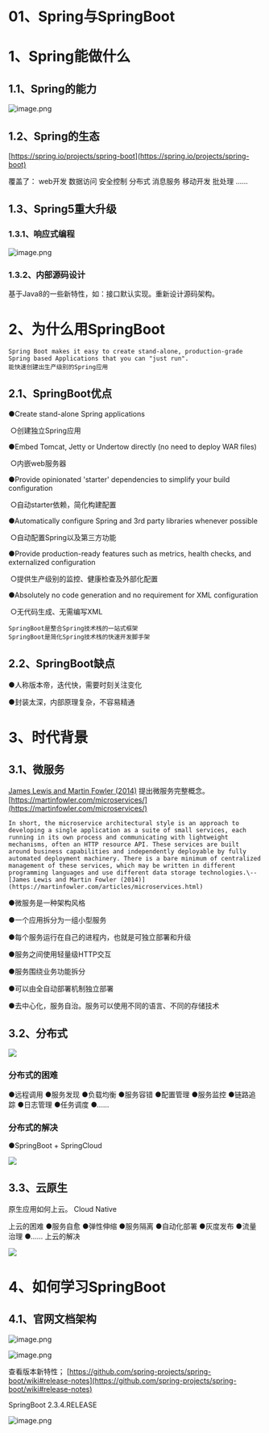 
# 01、Spring与SpringBoot

# 1、Spring能做什么  

## 1.1、Spring的能力  

![image.png](https://learnone.oss-cn-beijing.aliyuncs.com/pic/202311071213141.png)

## 1.2、Spring的生态  

[https://spring.io/projects/spring-boot](https://spring.io/projects/spring-boot)  

覆盖了： 
web开发 
数据访问 
安全控制 
分布式 
消息服务 
移动开发 
批处理 
......  

## 1.3、Spring5重大升级  

### 1.3.1、响应式编程  

![image.png](https://learnone.oss-cn-beijing.aliyuncs.com/pic/202311071213035.png)

### 1.3.2、内部源码设计  

基于Java8的一些新特性，如：接口默认实现。重新设计源码架构。  

# 2、为什么用SpringBoot  

```
Spring Boot makes it easy to create stand-alone, production-grade Spring based Applications that you can "just run". 
能快速创建出生产级别的Spring应用  
```

## 2.1、SpringBoot优点

●Create stand-alone Spring applications  

​		○创建独立Spring应用  

●Embed Tomcat, Jetty or Undertow directly (no need to deploy WAR files)  

​		○内嵌web服务器  

●Provide opinionated 'starter' dependencies to simplify your build configuration  

​		○自动starter依赖，简化构建配置  

●Automatically configure Spring and 3rd party libraries whenever possible  

​		○自动配置Spring以及第三方功能  

●Provide production-ready features such as metrics, health checks, and externalized configuration  

​		○提供生产级别的监控、健康检查及外部化配置  

●Absolutely no code generation and no requirement for XML configuration  

​		○无代码生成、无需编写XML  

```
SpringBoot是整合Spring技术栈的一站式框架  
SpringBoot是简化Spring技术栈的快速开发脚手架  
```

## 2.2、SpringBoot缺点  

●人称版本帝，迭代快，需要时刻关注变化  

●封装太深，内部原理复杂，不容易精通  

# 3、时代背景  

## 3.1、微服务  

[James Lewis and Martin Fowler (2014)](https://martinfowler.com/articles/microservices.html) 提出微服务完整概念。[https://martinfowler.com/microservices/](https://martinfowler.com/microservices/)  

```
In short, the microservice architectural style is an approach to developing a single application as a suite of small services, each running in its own process and communicating with lightweight mechanisms, often an HTTP resource API. These services are built around business capabilities and independently deployable by fully automated deployment machinery. There is a bare minimum of centralized management of these services, which may be written in different programming languages and use different data storage technologies.\-- [James Lewis and Martin Fowler (2014)](https://martinfowler.com/articles/microservices.html) 
```

●微服务是一种架构风格  

●一个应用拆分为一组小型服务  

●每个服务运行在自己的进程内，也就是可独立部署和升级  

●服务之间使用轻量级HTTP交互  

●服务围绕业务功能拆分  

●可以由全自动部署机制独立部署  

●去中心化，服务自治。服务可以使用不同的语言、不同的存储技术  

## 3.2、分布式  

![](https://learnone.oss-cn-beijing.aliyuncs.com/pic/202311071213192.png)

### **分布式的困难**  

●远程调用 
●服务发现 
●负载均衡 
●服务容错 
●配置管理 
●服务监控 
●链路追踪 
●日志管理 
●任务调度 
●......  

### **分布式的解决**  

●SpringBoot + SpringCloud  


![](https://learnone.oss-cn-beijing.aliyuncs.com/pic/202311071213271.png)

## 3.3、云原生  

原生应用如何上云。 Cloud Native  

上云的困难 
●服务自愈 
●弹性伸缩 
●服务隔离 
●自动化部署 
●灰度发布 
●流量治理 
●...... 
上云的解决  

![](https://learnone.oss-cn-beijing.aliyuncs.com/pic/202311071214162.png)

  

# 4、如何学习SpringBoot  

## 4.1、官网文档架构  

![image.png](https://learnone.oss-cn-beijing.aliyuncs.com/pic/202311071214057.png)

 

![image.png](https://learnone.oss-cn-beijing.aliyuncs.com/pic/202311071214619.png)

查看版本新特性； 
[https://github.com/spring-projects/spring-boot/wiki#release-notes](https://github.com/spring-projects/spring-boot/wiki#release-notes)  

SpringBoot 2.3.4.RELEASE

![image.png](https://learnone.oss-cn-beijing.aliyuncs.com/pic/202311071214693.png)





  

